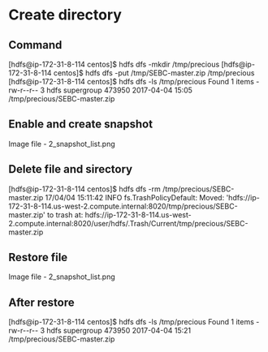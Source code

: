 # Create directory

## Command
[hdfs@ip-172-31-8-114 centos]$ hdfs dfs -mkdir /tmp/precious
[hdfs@ip-172-31-8-114 centos]$ hdfs dfs -put /tmp/SEBC-master.zip /tmp/precious
[hdfs@ip-172-31-8-114 centos]$ hdfs dfs -ls /tmp/precious
Found 1 items
-rw-r--r--   3 hdfs supergroup     473950 2017-04-04 15:05 /tmp/precious/SEBC-master.zip

## Enable and create snapshot
Image file - 2_snapshot_list.png

## Delete file and sirectory
[hdfs@ip-172-31-8-114 centos]$ hdfs dfs -rm /tmp/precious/SEBC-master.zip
17/04/04 15:11:42 INFO fs.TrashPolicyDefault: Moved: 'hdfs://ip-172-31-8-114.us-west-2.compute.internal:8020/tmp/precious/SEBC-master.zip' to trash at: hdfs://ip-172-31-8-114.us-west-2.compute.internal:8020/user/hdfs/.Trash/Current/tmp/precious/SEBC-master.zip

## Restore file
Image file - 2_snapshot_list.png

## After restore
[hdfs@ip-172-31-8-114 centos]$ hdfs dfs -ls /tmp/precious
Found 1 items
-rw-r--r--   3 hdfs supergroup     473950 2017-04-04 15:21 /tmp/precious/SEBC-master.zip
